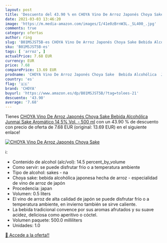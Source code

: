 ```yaml
---
layout: post
title: 'Descuento del 43.90 % en CHOYA Vino De Arroz Japonés Choya Sake  '
date: 2021-03-03 13:46:20
image: 'https://m.media-amazon.com/images/I/41e0zBrnW3L._SL400_.jpg'
comments: true
category: ofertas
author: ring
slug: 'B01MSJST5B-es CHOYA Vino De Arroz Japonés Choya Sake Bebida Alcohólica...'
sku: 'B01MSJST5B-es'
tags: [ 'arroz', ]
actualPrice: 7.68 EUR
currency: EUR
price: 7.68
comparePrice: 13.69 EUR
prodname: 'CHOYA Vino De Arroz Japonés Choya Sake  Bebida Alcohólica  Junmai Sake  Aromático  14 5% Vol.  - 500 ml'
country: 'es'
flag: '🇪🇸'
brand: 'CHOYA'
buyurl: 'https://www.amazon.es/dp/B01MSJST5B/?tag=tolees-21'
descuento: '43.90'
average: '7.68'
---
```


Tienes [CHOYA Vino De Arroz Japonés Choya Sake  Bebida Alcohólica  Junmai Sake  Aromático  14 5% Vol.  - 500 ml](https://www.amazon.es/dp/B01MSJST5B/?tag=tolees-21) con un 43.90 % de descuento con precio de oferta de 7.68 EUR (original: 13.69 EUR) en el siguiente enlace!

[![CHOYA Vino De Arroz Japonés Choya Sake  ](https://m.media-amazon.com/images/I/41e0zBrnW3L._SL400_.jpg)](https://www.amazon.es/dp/B01MSJST5B/?tag=tolees-21)

ℹ️:

- Contenido de alcohol (alc/vol): 14.5 percent_by_volume
- Como servir: se puede disfrutar frio o a temperatura ambiente
- Tipo de alcohol: sakes - na
- Choya sake: bebida alcohólica japonesa hecha de arroz - especialidad de vino de arroz de japón
- Procedencia: japan
- Volumen: 0.5 liters
- El vino de arroz de alta calidad de japón se puede disfrutar frío o a temperatura ambiente, en invierno también se sirve caliente.
- La bebida tradicional convence por sus aromas afrutados y su suave acidez, deliciosa como aperitivo o cóctel.
- Volumen paquete: 500.0 milliliters
- Unidades: 1.0

[🛒 Accede a la oferta!!](https://www.amazon.es/dp/B01MSJST5B/?tag=tolees-21)
